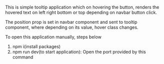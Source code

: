 This is simple tooltip application which on hovering the button, renders the hovered text on left right bottom or top depending on navbar button click. 

The position prop is set in navbar component and sent to tooltip component, where depending on its value, hover class changes. 

To open this application manually, steps below

1) npm i(install packages)
2) npm run dev(to start application): Open the port provided by this command
